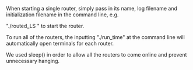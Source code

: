 When starting a single router, simply pass in its name, log filename 
and initialization filename in the command line, e.g. 

"./routed_LS <RouterID> <LogFileName> <Initialization file>" 
to start the router.

To run all of the routers, the inputting "./run_time" at the command
line will automatically open terminals for each router.

We used sleep() in order to allow all the routers to come online and
prevent unnecessary hanging.
